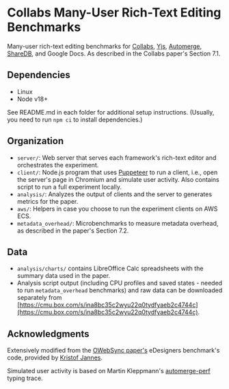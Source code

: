 # Collabs Many-User Rich-Text Editing Benchmarks

Many-user rich-text editing benchmarks for [Collabs](https://collabs.readthedocs.io/en/latest/), [Yjs](https://docs.yjs.dev/), [Automerge](https://automerge.org/), [ShareDB](https://share.github.io/sharedb/), and Google Docs. As described in the Collabs paper's Section 7.1.

## Dependencies

- Linux
- Node v18+

See README.md in each folder for additional setup instructions. (Usually, you need to run `npm ci` to install dependencies.)

## Organization

- `server/`: Web server that serves each framework's rich-text editor and orchestrates the experiment.
- `client/`: Node.js program that uses [Puppeteer](https://pptr.dev/) to run a client, i.e., open the server's page in Chromium and simulate user activity. Also contains script to run a full experiment locally.
- `analysis/`: Analyzes the output of clients and the server to generates metrics for the paper.
- `aws/`: Helpers in case you choose to run the experiment clients on AWS ECS.
- `metadata_overhead/`: Microbenchmarks to measure metadata overhead, as described in the paper's Section 7.2.

## Data

- `analysis/charts/` contains LibreOffice Calc spreadsheets with the summary data used in the paper.
- Analysis script output (including CPU profiles and saved states - needed to run `metadata_overhead` benchmarks) and raw data can be downloaded separately from [https://cmu.box.com/s/ina8bc35c2wyu22q0tydfyaeb2c4744c](https://cmu.box.com/s/ina8bc35c2wyu22q0tydfyaeb2c4744c).

## Acknowledgments

Extensively modified from the [OWebSync paper's](https://doi.org/10.1109/TPDS.2021.3066276) eDesigners benchmark's code, provided by [Kristof Jannes](https://kristofjannes.com/).

Simulated user activity is based on Martin Kleppmann's [automerge-perf](https://github.com/automerge/automerge-perf) typing trace.
